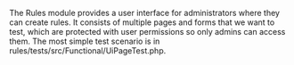 The Rules module provides a user interface for administrators where they can create rules. It consists of multiple pages and forms that we want to test, which are protected with user permissions so only admins can access them. The most simple test scenario is in rules/tests/src/Functional/UiPageTest.php.